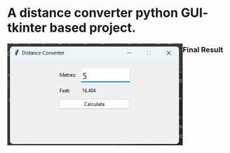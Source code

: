 # A distance converter python GUI- tkinter based project. 



 <img align="left" alt="GIF" src="https://github.com/Bandana-vishwakarma/Distance-converter-project/blob/master/distance%20converter.png" width="400" />
 <h3 align="left">Final Result</h3>
